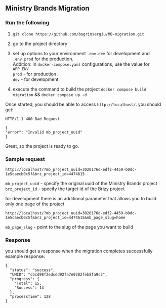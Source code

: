 ## Ministry Brands Migration

### Run the following

1. `git clone https://github.com/bagrinsergiu/MB-migration.git`
2. go to the project directory
3. set up options to your environment `.env.dev` for development and `.env.prod` for the production. <br>
Addition:  in `docker-compose.yaml` configurations, use the value for `APP_ENV`<br>
`prod` - for production<br>
`dev` - for development<br>

4. execute the command to build the project `docker compose build migration` && `docker compose up -d`

Once started, you should be able to access `http://localhost/`.
you should get:

```
HTTP/1.1 400 Bad Request

{
"error": "Invalid mb_project_uuid"
}
```

Great, so the project is ready to go.

### Sample request

`http://localhost/?mb_project_uuid=3020176d-edf2-4459-b0dc-1e5caecb0c5f&brz_project_id=4474615`

`mb_project_uuid` - specify the original uuid of the Ministry Brands project<br>
`brz_project_id` - specify the target id of the Brizy project


for development there is an additional parameter that allows you to build only one page of the project<br>

`http://localhost/?mb_project_uuid=3020176d-edf2-4459-b0dc-1e5caecb0c5f&brz_project_id=4474615&mb_page_slug=home`<br>

`mb_page_slug` - point to the slug of the page you want to build

### Response 

you should get a response when the migration completes successfully<br>
example response:
```
{
  "status": "success",
  "UMID": "cbcd98f2edcdd92fa7e0282feb8fa9c2",
  "progress": {
    "Total": 15,
    "Success": 14
  },
  "processTime": 128
}
```